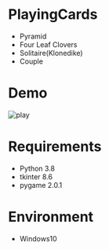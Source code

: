 # PlayingCards

* Pyramid
* Four Leaf Clovers
* Solitaire(Klonedike)
* Couple

# Demo
![play](https://user-images.githubusercontent.com/48859041/84593820-2acc3500-ae89-11ea-941e-12ebf6c9aac1.gif)

# Requirements

* Python 3.8
* tkinter 8.6
* pygame 2.0.1

# Environment

* Windows10
